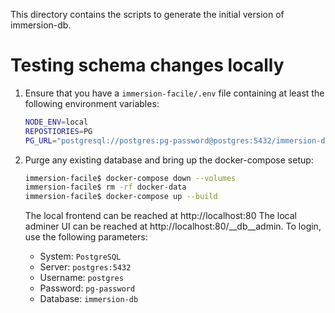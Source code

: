 This directory contains the scripts to generate the initial version of immersion-db.

# Testing schema changes locally

1. Ensure that you have a `immersion-facile/.env` file containing at least the following environment variables:

   ```sh
   NODE_ENV=local
   REPOSTIORIES=PG
   PG_URL="postgresql://postgres:pg-password@postgres:5432/immersion-db"
   ```

1. Purge any existing database and bring up the docker-compose setup:

   ```sh
   immersion-facile$ docker-compose down --volumes
   immersion-facile$ rm -rf docker-data
   immersion-facile$ docker-compose up --build
   ```

   The local frontend can be reached at http://localhost:80
   The local adminer UI can be reached at http://localhost:80/__db__admin. To login, use the following parameters:

   - System: `PostgreSQL`
   - Server: `postgres:5432`
   - Username: `postgres`
   - Password: `pg-password`
   - Database: `immersion-db`
